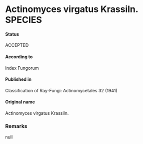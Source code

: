 # Actinomyces virgatus Krassiln. SPECIES

#### Status
ACCEPTED

#### According to
Index Fungorum

#### Published in
Classification of Ray-Fungi: Actinomycetales 32 (1941)

#### Original name
Actinomyces virgatus Krassiln.

### Remarks
null